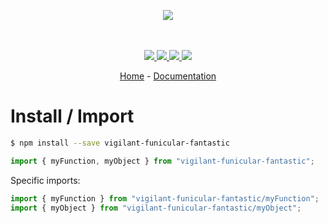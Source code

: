 <p align="center">
    <img src="https://user-images.githubusercontent.com/6702424/80216211-00ef5280-863e-11ea-81de-59f3a3d4b8e4.png">  
</p>
<p align="center">
    <i></i>
    <br>
    <br>
    <a href="https://github.com/garronej/vigilant-funicular-fantastic/actions">
      <img src="https://github.com/garronej/vigilant-funicular-fantastic/workflows/ci/badge.svg?branch=main">
    </a>
    <a href="https://bundlephobia.com/package/vigilant-funicular-fantastic">
      <img src="https://img.shields.io/bundlephobia/minzip/vigilant-funicular-fantastic">
    </a>
    <a href="https://www.npmjs.com/package/vigilant-funicular-fantastic">
      <img src="https://img.shields.io/npm/dw/vigilant-funicular-fantastic">
    </a>
    <a href="https://github.com/garronej/vigilant-funicular-fantastic/blob/main/LICENSE">
      <img src="https://img.shields.io/npm/l/vigilant-funicular-fantastic">
    </a>
</p>
<p align="center">
  <a href="https://github.com/garronej/vigilant-funicular-fantastic">Home</a>
  -
  <a href="https://github.com/garronej/vigilant-funicular-fantastic">Documentation</a>
</p>

# Install / Import

```bash
$ npm install --save vigilant-funicular-fantastic
```

```typescript
import { myFunction, myObject } from "vigilant-funicular-fantastic";
```

Specific imports:

```typescript
import { myFunction } from "vigilant-funicular-fantastic/myFunction";
import { myObject } from "vigilant-funicular-fantastic/myObject";
```
